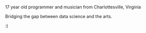 17 year old programmer and musician from Charlottesville, Virginia

Bridging the gap between data science and the arts.

:)
